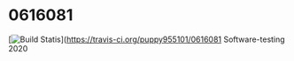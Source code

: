 # 0616081
[![Build Statis](https://travis-ci.org/puppy955101/0616081.svg?branch=master)](https://travis-ci.org/puppy955101/0616081
Software-testing 2020
